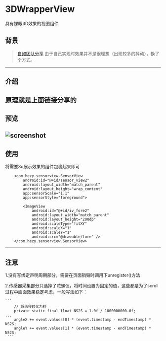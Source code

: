 # 3DWrapperView
具有裸眼3D效果的视图组件
## 背景
>[自如团队分享](https://juejin.cn/post/6989227733410644005#comment)
由于自己实现时效果并不是很理想（出现较多的抖动），换了个方式。
---
## 介绍
原理就是上面链接分享的
---
## 预览
![screenshot](https://github.com/AndrewHeZY/3DWrapperView/blob/main/screenshort.gif)
---
## 使用
将需要3d展示效果的组件包裹起来即可
```
    <com.hezy.sensorview.SensorView
        android:id="@+id/sensor_view2"
        android:layout_width="match_parent"
        android:layout_height="wrap_content"
        app:sensorScale="1.1"
        app:sensorStyle="foreground">

        <ImageView
            android:id="@+id/iv_fore2"
            android:layout_width="match_parent"
            android:layout_height="200dp"
            android:scaleType="fitXY"
            android:scaleX="1"
            android:scaleY="1"
            android:src="@drawable/fore" />
    </com.hezy.sensorview.SensorView>
   ```
   ---
   ## 注意
   1.没有写绑定声明周期部分，需要在页面销毁时调用下unregister()方法
   
   2.传感器采集部分只选择了陀螺仪，将时间设置为固定的值，这些都是为了scroll过程中画面效果稳定考虑，一般写法如下：
   
    ```
        // 将纳秒转化为秒
        private static final float NS2S = 1.0f / 1000000000.0f;
    ...
        angleX += event.values[0] * (event.timestamp - endTimestamp) * NS2S;
        angleY += event.values[1] * (event.timestamp - endTimestamp) * NS2S;
     ```
   
